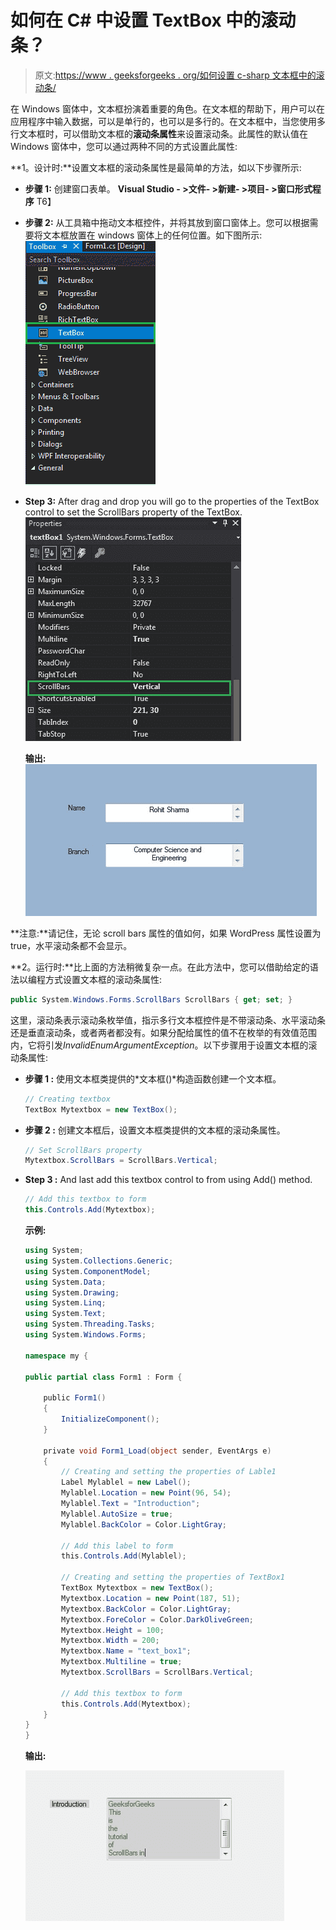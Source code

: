 # 如何在 C# 中设置 TextBox 中的滚动条？

> 原文:[https://www . geeksforgeeks . org/如何设置 c-sharp 文本框中的滚动条/](https://www.geeksforgeeks.org/how-to-set-scrollbar-in-textbox-in-c-sharp/)

在 Windows 窗体中，文本框扮演着重要的角色。在文本框的帮助下，用户可以在应用程序中输入数据，可以是单行的，也可以是多行的。在文本框中，当您使用多行文本框时，可以借助文本框的**滚动条属性**来设置滚动条。此属性的默认值在 Windows 窗体中，您可以通过两种不同的方式设置此属性:

**1。设计时:**设置文本框的滚动条属性是最简单的方法，如以下步骤所示:

*   **步骤 1:** 创建窗口表单。
    **Visual Studio - >文件- >新建- >项目- >窗口形式程序**
    T6】
*   **步骤 2:** 从工具箱中拖动文本框控件，并将其放到窗口窗体上。您可以根据需要将文本框放置在 windows 窗体上的任何位置。如下图所示:
    ![](img/8e87d7ada0cbe1b13c3da2e0ee56d22e.png)
*   **Step 3:** After drag and drop you will go to the properties of the TextBox control to set the ScrollBars property of the TextBox.
    ![](img/8d73184737831805fce2440e912ebaf3.png)

    **输出:**
    ![](img/ea5561e205ef5204b0c35d0d849185ed.png)

**注意:**请记住，无论 scroll bars 属性的值如何，如果 WordPress 属性设置为 true，水平滚动条都不会显示。

**2。运行时:**比上面的方法稍微复杂一点。在此方法中，您可以借助给定的语法以编程方式设置文本框的滚动条属性:

```cs
public System.Windows.Forms.ScrollBars ScrollBars { get; set; }
```

这里，滚动条表示滚动条枚举值，指示多行文本框控件是不带滚动条、水平滚动条还是垂直滚动条，或者两者都没有。如果分配给属性的值不在枚举的有效值范围内，它将引发*InvalidEnumArgumentException*。以下步骤用于设置文本框的滚动条属性:

*   **步骤 1 :** 使用文本框类提供的*文本框()*构造函数创建一个文本框。

    ```cs
    // Creating textbox
    TextBox Mytextbox = new TextBox();

    ```

*   **步骤 2 :** 创建文本框后，设置文本框类提供的文本框的滚动条属性。

    ```cs
    // Set ScrollBars property
    Mytextbox.ScrollBars = ScrollBars.Vertical;

    ```

*   **Step 3 :** And last add this textbox control to from using Add() method.

    ```cs
    // Add this textbox to form
    this.Controls.Add(Mytextbox);

    ```

    **示例:**

    ```cs
    using System;
    using System.Collections.Generic;
    using System.ComponentModel;
    using System.Data;
    using System.Drawing;
    using System.Linq;
    using System.Text;
    using System.Threading.Tasks;
    using System.Windows.Forms;

    namespace my {

    public partial class Form1 : Form {

        public Form1()
        {
            InitializeComponent();
        }

        private void Form1_Load(object sender, EventArgs e)
        {
            // Creating and setting the properties of Lable1
            Label Mylablel = new Label();
            Mylablel.Location = new Point(96, 54);
            Mylablel.Text = "Introduction";
            Mylablel.AutoSize = true;
            Mylablel.BackColor = Color.LightGray;

            // Add this label to form
            this.Controls.Add(Mylablel);

            // Creating and setting the properties of TextBox1
            TextBox Mytextbox = new TextBox();
            Mytextbox.Location = new Point(187, 51);
            Mytextbox.BackColor = Color.LightGray;
            Mytextbox.ForeColor = Color.DarkOliveGreen;
            Mytextbox.Height = 100;
            Mytextbox.Width = 200;
            Mytextbox.Name = "text_box1";
            Mytextbox.Multiline = true;
            Mytextbox.ScrollBars = ScrollBars.Vertical;

            // Add this textbox to form
            this.Controls.Add(Mytextbox);
        }
    }
    }
    ```

    **输出:**

    ![](img/a43c389ba0f4a84e3615e29d263537e0.png)